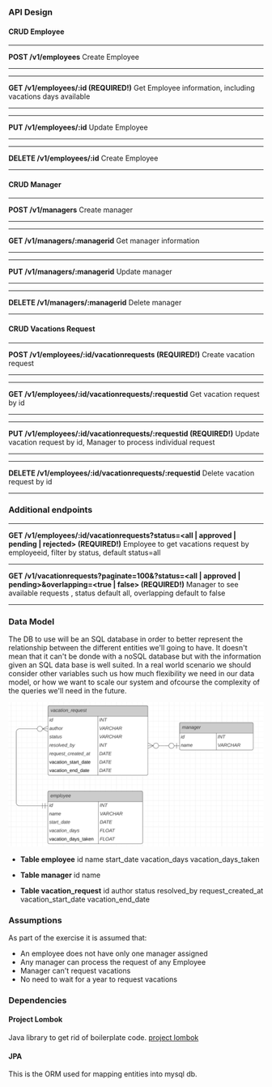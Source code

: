 ### API Design

#### CRUD Employee

---

**POST /v1/employees**
Create Employee

---

---

**GET /v1/employees/:id (REQUIRED!)**
Get Employee information, including vacations days available

---

---

**PUT /v1/employees/:id**
Update Employee

---

---

**DELETE /v1/employees/:id**
Create Employee

---

#### CRUD Manager

---

**POST /v1/managers**
Create manager

---

---

**GET /v1/managers/:managerid**
Get manager information

---

---

**PUT /v1/managers/:managerid**
Update manager

---

---

**DELETE /v1/managers/:managerid**
Delete manager

---

#### CRUD Vacations Request

---

**POST /v1/employees/:id/vacationrequests (REQUIRED!)**
Create vacation request

---

---

**GET /v1/employees/:id/vacationrequests/:requestid**
Get vacation request by id

---

---

**PUT /v1/employees/:id/vacationrequests/:requestid (REQUIRED!)**
Update vacation request by id, Manager to process individual request

---

---

**DELETE /v1/employees/:id/vacationrequests/:requestid**
Delete vacation request by id

---

### Additional endpoints

---

**GET /v1/employees/:id/vacationrequests?status=<all | approved | pending | rejected> (REQUIRED!)**
Employee to get vacations request by employeeid, filter by status, default status=all

---

**GET /v1/vacationrequests?paginate=100&?status=<all | approved | pending>&overlapping=<true | false> (REQUIRED!)**
Manager to see available requests , status default all, overlapping default to false

---

### Data Model

The DB to use will be an SQL database in order to better represent the relationship between the different entities we'll going to have. It doesn't mean that it can't be donde with a noSQL database but with the information given an SQL data base is well suited. In a real world scenario we should consider other variables such us how much flexibility we need in our data model, or how we want to scale our system and ofcourse the complexity of the queries we'll need in the future.

![Entiti Model](/docs/entity_model.png)

- **Table employee**
  id
  name
  start_date
  vacation_days
  vacation_days_taken

- **Table manager**
  id
  name

- **Table vacation_request**
  id
  author
  status
  resolved_by
  request_created_at
  vacation_start_date
  vacation_end_date

### Assumptions

As part of the exercise it is assumed that:

- An employee does not have only one manager assigned
- Any manager can process the request of any Employee
- Manager can't request vacations
- No need to wait for a year to request vacations

### Dependencies

#### Project Lombok

Java library to get rid of boilerplate code. [project lombok](https://projectlombok.org/)

#### JPA

This is the ORM used for mapping entities into mysql db.
